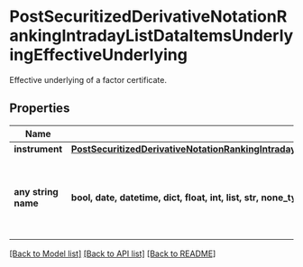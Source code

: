 # PostSecuritizedDerivativeNotationRankingIntradayListDataItemsUnderlyingEffectiveUnderlying

Effective underlying of a factor certificate.

## Properties
Name | Type | Description | Notes
------------ | ------------- | ------------- | -------------
**instrument** | [**PostSecuritizedDerivativeNotationRankingIntradayListDataItemsUnderlyingEffectiveUnderlyingInstrument**](PostSecuritizedDerivativeNotationRankingIntradayListDataItemsUnderlyingEffectiveUnderlyingInstrument.md) |  | [optional] 
**any string name** | **bool, date, datetime, dict, float, int, list, str, none_type** | any string name can be used but the value must be the correct type | [optional]

[[Back to Model list]](../README.md#documentation-for-models) [[Back to API list]](../README.md#documentation-for-api-endpoints) [[Back to README]](../README.md)


